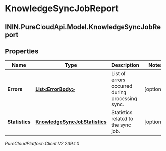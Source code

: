 # KnowledgeSyncJobReport

## ININ.PureCloudApi.Model.KnowledgeSyncJobReport

## Properties

|Name | Type | Description | Notes|
|------------ | ------------- | ------------- | -------------|
| **Errors** | [**List&lt;ErrorBody&gt;**](ErrorBody) | List of errors occurred during processing sync. | [optional] |
| **Statistics** | [**KnowledgeSyncJobStatistics**](KnowledgeSyncJobStatistics) | Statistics related to the sync job. | [optional] |



_PureCloudPlatform.Client.V2 239.1.0_

